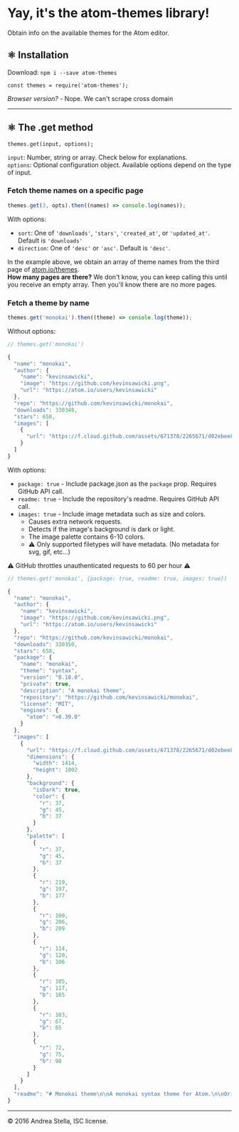# Yay, it's the atom-themes library!
Obtain info on the available themes for the Atom editor.

## ⚛ Installation
Download: ``` npm i --save atom-themes ```
```
const themes = require('atom-themes');
```

*Browser version?* -  Nope. We can't scrape cross domain

---

## ⚛ The .get method
```
themes.get(input, options);
```
`input`: Number, string or array. Check below for explanations.  
`options`: Optional configuration object. Available options depend on the type of input.  


### Fetch theme names on a specific page
```js
themes.get(3, opts).then((names) => console.log(names));
```
With options:  
  - `sort`: One of `'downloads'`, `'stars'`, `'created_at'`, or `'updated_at'`. Default is `'downloads'`
  - `direction`: One of `'desc'` or `'asc'`. Default is `'desc'`.

In the example above, we obtain an array of theme names from the third page of [atom.io/themes](https://atom.io/themes/).   
**How many pages are there?** We don't know, you can keep calling this until you receive an empty array. Then you'll know there are no more pages.

### Fetch a theme by name
```js
themes.get('monokai').then((theme) => console.log(theme));
```

Without options:
```js
// themes.get('monokai')

{
  "name": "monokai",
  "author": {
    "name": "kevinsawicki",
    "image": "https://github.com/kevinsawicki.png",
    "url": "https://atom.io/users/kevinsawicki"
  },
  "repo": "https://github.com/kevinsawicki/monokai",
  "downloads": 330348,
  "stars": 658,
  "images": [
    {
      "url": "https://f.cloud.github.com/assets/671378/2265671/d02ebee8-9e85-11e3-9b8c-12b2cb7015e3.png"
    }
  ]
}

```

With options:  
- `package: true` - Include package.json as the `package` prop. Requires GitHub API call.
- `readme: true` - Include the repository's readme. Requires GitHub API call.
- `images: true` - Include image metadata such as size and colors.
  - Causes extra network requests.
  - Detects if the image's background is dark or light.
  - The image palette contains 6-10 colors.
  - :warning: Only supported filetypes will have metadata. (No metadata for svg, gif, etc...)

:warning: GitHub throttles unauthenticated requests to 60 per hour :warning:


```js
// themes.get('monokai', {package: true, readme: true, images: true})

{
  "name": "monokai",
  "author": {
    "name": "kevinsawicki",
    "image": "https://github.com/kevinsawicki.png",
    "url": "https://atom.io/users/kevinsawicki"
  },
  "repo": "https://github.com/kevinsawicki/monokai",
  "downloads": 330350,
  "stars": 658,
  "package": {
    "name": "monokai",
    "theme": "syntax",
    "version": "0.18.0",
    "private": true,
    "description": "A monokai theme",
    "repository": "https://github.com/kevinsawicki/monokai",
    "license": "MIT",
    "engines": {
      "atom": ">0.39.0"
    }
  },
  "images": [
    {
      "url": "https://f.cloud.github.com/assets/671378/2265671/d02ebee8-9e85-11e3-9b8c-12b2cb7015e3.png",
      "dimensions": {
        "width": 1414,
        "height": 1002
      },
      "background": {
        "isDark": true,
        "color": {
          "r": 37,
          "g": 45,
          "b": 37
        }
      },
      "palette": [
        {
          "r": 37,
          "g": 45,
          "b": 37
        },
        {
          "r": 219,
          "g": 197,
          "b": 177
        },
        {
          "r": 100,
          "g": 206,
          "b": 209
        },
        {
          "r": 114,
          "g": 120,
          "b": 106
        },
        {
          "r": 105,
          "g": 117,
          "b": 165
        },
        {
          "r": 103,
          "g": 67,
          "b": 65
        },
        {
          "r": 72,
          "g": 75,
          "b": 98
        }
      ]
    }
  ],
  "readme": "# Monokai theme\n\nA monokai syntax theme for Atom.\n\nOriginally converted from the [TextMate](http://www.monokai.nl/blog/wp-content/asdev/Monokai.tmTheme)\ntheme using the [TextMate bundle converter](http://atom.io/docs/latest/converting-a-text-mate-theme).\n\n![](https://f.cloud.github.com/assets/671378/2265671/d02ebee8-9e85-11e3-9b8c-12b2cb7015e3.png)\n"
}
```

---

© 2016 Andrea Stella, ISC license.